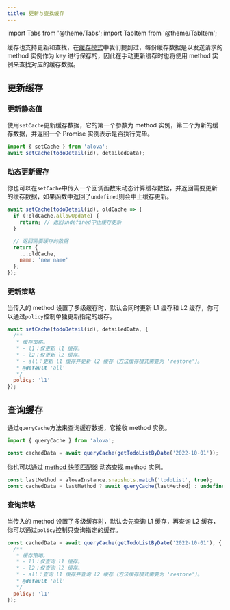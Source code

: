 ```yaml
---
title: 更新与查找缓存
---
```


import Tabs from '@theme/Tabs';
import TabItem from '@theme/TabItem';

缓存也支持更新和查找，在[缓存模式](/tutorial/cache/mode)中我们提到过，每份缓存数据是以发送请求的 method 实例作为 key 进行保存的，因此在手动更新缓存时也将使用 method 实例来查找对应的缓存数据。

## 更新缓存

### 更新静态值

使用`setCache`更新缓存数据，它的第一个参数为 method 实例，第二个为新的缓存数据，并返回一个 Promise 实例表示是否执行完毕。

```js
import { setCache } from 'alova';
await setCache(todoDetail(id), detailedData);
```

### 动态更新缓存

你也可以在`setCache`中传入一个回调函数来动态计算缓存数据，并返回需要更新的缓存数据，如果函数中返回了`undefined`则会中止缓存更新。

```javascript
await setCache(todoDetail(id), oldCache => {
  if (!oldCache.allowUpdate) {
    return; // 返回undefined中止缓存更新
  }

  // 返回需要缓存的数据
  return {
    ...oldCache,
    name: 'new name'
  };
});
```

### 更新策略

当传入的 method 设置了多级缓存时，默认会同时更新 L1 缓存和 L2 缓存，你可以通过`policy`控制单独更新指定的缓存。

```js
await setCache(todoDetail(id), detailedData, {
  /**
   * 缓存策略。
   * - l1：仅更新 l1 缓存。
   * - l2：仅更新 l2 缓存。
   * - all：更新 l1 缓存并更新 l2 缓存（方法缓存模式需要为 'restore'）。
   * @default 'all'
   */
  policy: 'l1'
});
```

## 查询缓存

通过`queryCache`方法来查询缓存数据，它接收 method 实例。

```javascript
import { queryCache } from 'alova';

const cachedData = await queryCache(getTodoListByDate('2022-10-01'));
```

你也可以通过 [method 快照匹配器](/tutorial/client/in-depth/method-matcher) 动态查找 method 实例。

```javascript
const lastMethod = alovaInstance.snapshots.match('todoList', true);
const cachedData = lastMethod ? await queryCache(lastMethod) : undefined;
```

### 查询策略

当传入的 method 设置了多级缓存时，默认会先查询 L1 缓存，再查询 L2 缓存，你可以通过`policy`控制只查询指定的缓存。

```js
const cachedData = await queryCache(getTodoListByDate('2022-10-01'), {
  /**
   * 缓存策略。
   * - l1：仅查询 l1 缓存。
   * - l2：仅查询 l2 缓存。
   * - all：查询 l1 缓存并查询 l2 缓存（方法缓存模式需要为 'restore'）。
   * @default 'all'
   */
  policy: 'l1'
});
```

